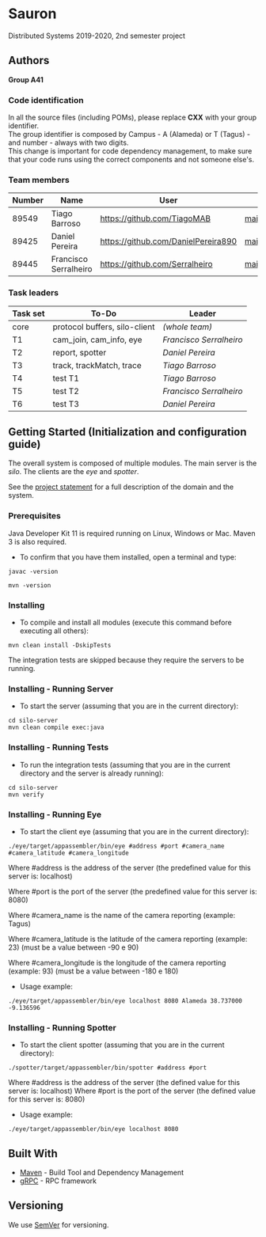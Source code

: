 # Sauron

Distributed Systems 2019-2020, 2nd semester project


## Authors

**Group A41**

### Code identification

In all the source files (including POMs), please replace __CXX__ with your group identifier.  
The group identifier is composed by Campus - A (Alameda) or T (Tagus) - and number - always with two digits.  
This change is important for code dependency management, to make sure that your code runs using the correct components and not someone else's.

### Team members

| Number | Name                   | User                              | Email                               |
| -------|------------------------|-----------------------------------| ------------------------------------|
| 89549  | Tiago Barroso          | <https://github.com/TiagoMAB>     | <mailto:tiago.agostinho.barroso@tecnico.ulisboa.pt>   |
| 89425  | Daniel Pereira         | <https://github.com/DanielPereira890>     | <mailto:daniel.r.pereira@tecnico.ulisboa.pt>     |
| 89445  | Francisco Serralheiro  | <https://github.com/Serralheiro> | <mailto:francisco.serralheiro@tecnico.ulisboa.pt> |

### Task leaders

| Task set | To-Do                         | Leader              |
| ---------|-------------------------------| --------------------|
| core     | protocol buffers, silo-client | _(whole team)_      |
| T1       | cam_join, cam_info, eye       | _Francisco Serralheiro_ |
| T2       | report, spotter               | _Daniel Pereira_       |
| T3       | track, trackMatch, trace      | _Tiago Barroso_     |
| T4       | test T1                       | _Tiago Barroso_     |
| T5       | test T2                       | _Francisco Serralheiro_ |
| T6       | test T3                       | _Daniel Pereira_       |


## Getting Started (Initialization and configuration guide)

The overall system is composed of multiple modules.
The main server is the _silo_.
The clients are the _eye_ and _spotter_.

See the [project statement](https://github.com/tecnico-distsys/Sauron/blob/master/README.md) for a full description of the domain and the system.

### Prerequisites

Java Developer Kit 11 is required running on Linux, Windows or Mac.
Maven 3 is also required.

* To confirm that you have them installed, open a terminal and type:

```
javac -version

mvn -version
```

### Installing

* To compile and install all modules (execute this command before executing all others):

```
mvn clean install -DskipTests
```

The integration tests are skipped because they require the servers to be running.

### Installing - Running Server

* To start the server (assuming that you are in the current directory):

```
cd silo-server
mvn clean compile exec:java
```

### Installing - Running Tests

* To run the integration tests (assuming that you are in the current directory and the server is already running):

```
cd silo-server
mvn verify
```

### Installing - Running Eye

* To start the client eye (assuming that you are in the current directory):

```
./eye/target/appassembler/bin/eye #address #port #camera_name #camera_latitude #camera_longitude
```

Where #address is the address of the server (the predefined value for this server is: localhost)

Where #port is the port of the server (the predefined value for this server is: 8080)

Where #camera_name is the name of the camera reporting (example: Tagus)

Where #camera_latitude is the latitude of the camera reporting (example: 23) (must be a value between -90 e 90)

Where #camera_longitude is the longitude of the camera reporting (example: 93) (must be a value between -180 e 180)

* Usage example:
```
./eye/target/appassembler/bin/eye localhost 8080 Alameda 38.737000 -9.136596
```

### Installing - Running Spotter

* To start the client spotter (assuming that you are in the current directory):

```
./spotter/target/appassembler/bin/spotter #address #port
```

Where #address is the address of the server (the defined value for this server is: localhost)
Where #port is the port of the server (the defined value for this server is: 8080)

* Usage example:
```
./eye/target/appassembler/bin/eye localhost 8080
```

## Built With

* [Maven](https://maven.apache.org/) - Build Tool and Dependency Management
* [gRPC](https://grpc.io/) - RPC framework


## Versioning

We use [SemVer](http://semver.org/) for versioning. 
